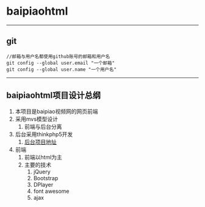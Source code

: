 # baipiaohtml
---
## git

```
//邮箱与用户名都使用github账号的邮箱和用户名
git config --global user.email "一个邮箱" 
git config --global user.name "一个用户名"
```
---
## baipiaohtml项目设计总纲

1. 本项目是baipiao视频网的网页前端
2. 采用mvs模型设计
    1. 前端与后台分离
3. 后台采用thinkphp5开发
    1. [后台项目地址](https://github.com/MeowLove-star/BaiPiao-PHP)
4. 前端
    1. 前端以html为主
    2. 主要的技术
        1. jQuery
        2. Bootstrap
        3. DPlayer
        4. font awesome
        5. ajax
 
